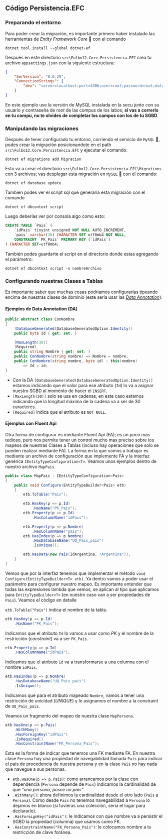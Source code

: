 ## Código Persistencia.EFC

### Preparando el entorno

Para poder crear la migración, es importante primero haber instalado las herramientas de _Entity Framework Core_ 🦄 con el comando
```shell
dotnet tool install --global dotnet-ef
```

Después en este directorio `src\Fulbo12.Core.Persistencia.EFC` crea tu archivo `appsettings.json` con la siguiente estructura:
```json
{
    "SerVersion": "8.0.29",
    "ConnectionStrings": {
        "dev": "server=localhost;port=3306;user=root;password=root;database=Fulbo12"
    }
}
```
En este ejemplo use la versión de MySQL instalada en la secu junto con su usuario y contraseña de _root_ de las compus de los labos; **si vas a correrlo en tu compu, no te olvides de completar los campos con los de tu SGBD**.

### Manipulando las migraciones

Después de tener configurado tu entorno, corriendo el servicio de `MySQL` 🐬, podes crear la migración posicionandote en el path `src\Fulbo12.Core.Persistencia.EFC` y ejecutar el comando:
```shell
dotnet ef migrations add Migracion
```
Esto va a crear el directorio `src\Fulbo12.Core.Persistencia.EFC\Migrations` con 3 archivos; vas desplegar esta migración en `MySQL` 🐬 con el comando:
```shell
dotnet ef database update
```
Tambien podes ver el script sql que generaría esta migración con el comando 
```shell
dotnet ef dbcontext script
```
Luego deberías ver por consola algo como esto:
```sql
CREATE TABLE `Pais` (
    `idPais` tinyint unsigned NOT NULL AUTO_INCREMENT,
    `pais` varchar(30) CHARACTER SET utf8mb4 NOT NULL,
    CONSTRAINT `PK_Pais` PRIMARY KEY (`idPais`)
) CHARACTER SET=utf8mb4;
```
También podes guardarte el script en el directorio donde estas agregando el parámetro:
```shell
dotnet ef dbcontext script -o nombreArchivo
```
### Configurando nuestras Clases a Tablas

Es importante saber que muchas cosas podriamos configurarlas tipeando encima de nuestras clases de dominio (este sería usar las _[Data Annotation](https://www.entityframeworktutorial.net/efcore/configuration-in-entity-framework-core.aspx)_).

#### Ejemplos de Data Annotation (DA)

```csharp
public abstract class ConNombre
{
    [DatabaseGenerated(DatabaseGeneratedOption.Identity)]
    public byte Id { get; set; }

    [MaxLength(30)]
    [Required]
    public string Nombre { get; set; }
    public ConNombre(string nombre) => Nombre = nombre;
    public ConNombre(string nombre, byte id) : this(nombre)
        => Id = id;
}
```
- Con la DA `[DatabaseGenerated(DatabaseGeneratedOption.Identity)]` estamos indicando que el valor para ese atributo (`Id`) lo va a asignar nuestro SGBD al momento de hacer el `INSERT`.
- `[MaxLength(30)]` solo se usa en cadenas; en este caso estamos indicando que la longitud máxima de la cadena va a ser de 30 caracteres.
- `[Required]` indica que el atributo es `NOT NULL`.

#### Ejemplos con Fluent Api

Otra forma de configurar es mediante Fluent Api (FA); es un poco más tedioso, pero nos permite tener un control mucho mas preciso sobre los mapeos de nuestras Clases a Tablas (incluso hay operaciones que solo se pueden realizar mediante FA).
La forma en la que vamos a trabajar es mediante un archivo de configuración que implemente FA y la interfaz genérica `IEntityTypeConfiguration<T>`. Veamos unos ejemplos dentro de nuestro archivo `MapPais`.
```csharp
public class MapPais : IEntityTypeConfiguration<Pais>
{
    public void Configure(EntityTypeBuilder<Pais> etb)
    {
        etb.ToTable("Pais");

        etb.HasKey(p => p.Id)
            .HasName("PK_Pais");
        etb.Property(p => p.Id)
            .HasColumnName("idPais");

        etb.Property(p => p.Nombre)
            .HasColumnName("pais");
        etb.HasIndex(p => p.Nombre)
            .HasDatabaseName("UQ_Pais_pais")
            .IsUnique();

        etb.HasData(new Pais(IdArgentina, "Argentina"));
    }
}
```
Vemos que por la interfaz tenemos que implementar el método `void Configure(EntityTypeBuilder<T> etb)`. Ya dentro vamos a poder usar el parámetro para configurar nuestro mapeo. Es importante entender que todas las expresiones lambda que vemos, se aplican al tipo que aplicamos para `EntityTypeBuilder<T>` (en nuestro caso van a ser propiedades de `Pais`). Veamos el código en detalle

`etb.ToTable("Pais")` indica el nombre de la tabla.

```csharp
etb.HasKey(p => p.Id)
    .HasName("PK_Pais");
```
Indicamos que el atributo `Id` lo vamos a usar como _PK_ y el nombre de la restricción (_constraint_) va a ser `PK_Pais`.

```csharp
etb.Property(p => p.Id)
    .HasColumnName("idPais");
```
Indicamos que el atributo `Id` va a transformarse a una columna con el nombre `idPais`.

```csharp
etb.HasIndex(p => p.Nombre)
    .HasDatabaseName("UQ_Pais_pais")
    .IsUnique();
```
Indicamos que para el atributo mapeado `Nombre`, vamos a tener una restricción de unicidad (_UNIQUE_) y le asignamos el 
nombre a la constraint de `UQ_Pais_pais`.

Veamos un fragmento del mapeo de nuestra clase `MapPersona`.
```csharp
etb.HasOne(p => p.Pais)
    .WithMany()
    .HasForeignKey("idPais")
    .IsRequired()
    .HasConstraintName("FK_Persona_Pais");
```
Esta es la forma de indicar que tenemos una FK mediante FA. En nuestra clase `Persona` hay una propiedad de navegabilidad llamada `Pais` para indicar el pais de procedencia de nuestra persona y en la clase `Pais` no hay nada que navegue a sus personas.
- `etb.HasOne(p => p.Pais)`: como arrancamos por la clase con dependencia (`Persona` depende de `Pais`) indicamos la cardinalidad de que _"una persona, posee un pais"_.
- `.WithMany()`: ahora definimos la cardinalidad desde el otro lado (`Pais` a `Persona`). Como desde `Pais` no tenemos navegabilidad a `Persona` lo dejamos en blanco (si tuvieras una colección, seria el lugar para declararlo).
- `.HasForeignKey("idPais")`: le indicamos con que nombre va a persistir el SGBD la propiedad (columna) que usamos como FK.
- `.HasConstraintName("FK_Persona_Pais")`: le colocamos nombre a la restricción de clave foránea.
